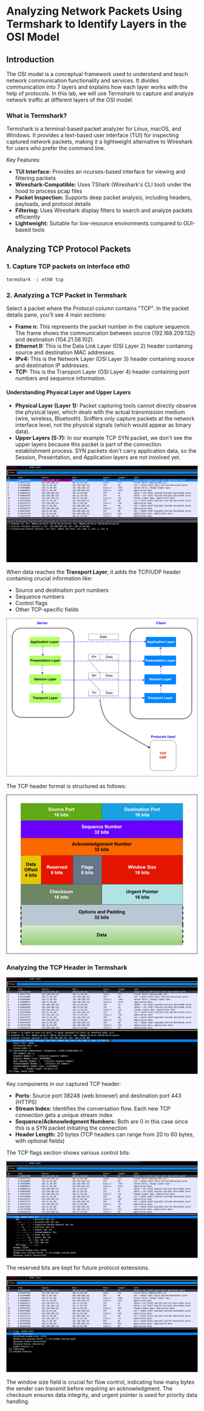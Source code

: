 # Analyzing Network Packets Using Termshark to Identify Layers in the OSI Model
## Introduction
The OSI model is a conceptual framework used to understand and teach network communication functionality and services. It divides communication into 7 layers and explains how each layer works with the help of protocols. In this lab, we will use Termshark to capture and analyze network traffic at different layers of the OSI model.

### What is Termshark?
Termshark is a terminal-based packet analyzer for Linux, macOS, and Windows. It provides a text-based user interface (TUI) for inspecting captured network packets, making it a lightweight alternative to Wireshark for users who prefer the command line.

Key Features:
* **TUI Interface:** Provides an ncurses-based interface for viewing and filtering packets
* **Wireshark-Compatible:** Uses TShark (Wireshark's CLI tool) under the hood to process pcap files
* **Packet Inspection:** Supports deep packet analysis, including headers, payloads, and protocol details
* **Filtering:** Uses Wireshark display filters to search and analyze packets efficiently
* **Lightweight:** Suitable for low-resource environments compared to GUI-based tools

## Analyzing TCP Protocol Packets
### 1. Capture TCP packets on interface eth0
```bash
termshark -i eth0 tcp
```

### 2. Analyzing a TCP Packet in Termshark
Select a packet where the Protocol column contains "TCP". In the packet details pane, you'll see 4 main sections:
* **Frame n:** This represents the packet number in the capture sequence. The frame shows the communication between source (192.168.209.132) and destination (104.21.58.102).
* **Ethernet II:** This is the Data Link Layer (OSI Layer 2) header containing source and destination MAC addresses.
* **IPv4:** This is the Network Layer (OSI Layer 3) header containing source and destination IP addresses.
* **TCP:** This is the Transport Layer (OSI Layer 4) header containing port numbers and sequence information.

#### Understanding Physical Layer and Upper Layers
* **Physical Layer (Layer 1):** Packet capturing tools cannot directly observe the physical layer, which deals with the actual transmission medium (wire, wireless, Bluetooth). Sniffers only capture packets at the network interface level, not the physical signals (which would appear as binary data).
* **Upper Layers (5-7):** In our example TCP SYN packet, we don't see the upper layers because this packet is part of the connection establishment process. SYN packets don't carry application data, so the Session, Presentation, and Application layers are not involved yet.

![](./SVGs/OSILayers.png)

When data reaches the **Transport Layer**, it adds the TCP/UDP header containing crucial information like:
- Source and destination port numbers
- Sequence numbers
- Control flags
- Other TCP-specific fields

![](./SVGs/OSIL4.drawio.svg)

The TCP header format is structured as follows:

![](./SVGs/TCPIP-Segment-Header.drawio.svg)

### Analyzing the TCP Header in Termshark

![](./SVGs/LayerTCP.png)

Key components in our captured TCP header:
* **Ports:** Source port 38248 (web browser) and destination port 443 (HTTPS)
* **Stream Index:** Identifies the conversation flow. Each new TCP connection gets a unique stream index
* **Sequence/Acknowledgment Numbers:** Both are 0 in this case since this is a SYN packet initiating the connection
* **Header Length:** 20 bytes (TCP headers can range from 20 to 60 bytes, with optional fields)

The TCP flags section shows various control bits:

![](./SVGs/TCPFlags.png)

The reserved bits are kept for future protocol extensions.

![](./SVGs/TCPWindow.png)

The window size field is crucial for flow control, indicating how many bytes the sender can transmit before requiring an acknowledgment. The checksum ensures data integrity, and urgent pointer is used for priority data handling.